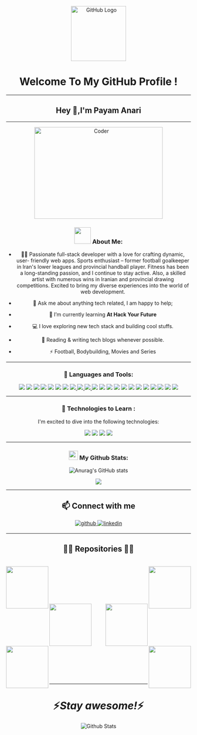 <div align="center">
<img src="https://github.com/raghavk16/raghavk16/blob/master/octo.gif" alt="GitHub Logo" width="150" height="150" />
</div>

<div align="center">
   <h1> Welcome To My GitHub Profile ! </h1>
  
  ---
## Hey 👋,I'm Payam Anari

---


<img src="https://github.com/raghavk16/raghavk16/blob/master/coderman.gif" alt="Coder" align="center" width="350" height="250" />
  
### <img src="https://github.com/TheDudeThatCode/TheDudeThatCode/blob/master/Assets/Developer.gif" width="45" /> About Me:
- 🧑‍💻 Passionate full-stack developer with a love for crafting dynamic, user-
friendly web apps. Sports enthusiast – former football goalkeeper in 
Iran's lower leagues and provincial handball player. Fitness has been a 
long-standing passion, and I continue to stay active. Also, a skilled artist 
with numerous wins in Iranian and provincial drawing competitions. 
Excited to bring my diverse experiences into the world of web 
development.

- 💬 Ask me about anything tech related, I am happy to help;
- 🌱 I’m currently learning **At Hack Your Future**
- 💻 I love exploring new tech stack and building cool stuffs.
- 📰 Reading & writing tech blogs whenever possible.
- ⚡ Football, Bodybuilding, Movies and Series

---

### 🔨 Languages and Tools:

<img  src="https://readme-components.vercel.app/api?component=logo&fill=black&logo=html5&animation=spin&svgfill=15d8fe">
<img  src="https://readme-components.vercel.app/api?component=logo&fill=black&logo=css3&animation=spin&svgfill=15d8fe">
<img  src="https://readme-components.vercel.app/api?component=logo&fill=black&logo=javascript&animation=spin&svgfill=15d8fe">
<img  src="https://readme-components.vercel.app/api?component=logo&fill=black&logo=node.js&animation=spin&svgfill=15d8fe">
<img  src="https://readme-components.vercel.app/api?component=logo&fill=black&logo=express.js&animation=spin&svgfill=15d8fe">
<img  src="https://readme-components.vercel.app/api?component=logo&fill=black&logo=mysql&animation=spin&svgfill=15d8fe">
<img  src="https://readme-components.vercel.app/api?component=logo&fill=black&logo=mongodb&animation=spin&svgfill=15d8fe">
<a href="https://github.com/harish-sethuraman/readme-components">
 <img  src="https://readme-components.vercel.app/api?component=logo&fill=black&logo=react&animation=spin&svgfill=15d8fe"> 
   <img  src="https://readme-components.vercel.app/api?component=logo&fill=black&logo=reactrouter&animation=spin&svgfill=15d8fe">
   <img  src="https://readme-components.vercel.app/api?component=logo&fill=black&logo=redux&animation=spin&svgfill=15d8fe">
</a>
<img  src="https://readme-components.vercel.app/api?component=logo&fill=black&logo=github&animation=spin&svgfill=15d8fe">
</a>
<img  src="https://readme-components.vercel.app/api?component=logo&fill=black&logo=git&animation=spin&svgfill=15d8fe">
</a>
<img  src="https://readme-components.vercel.app/api?component=logo&fill=black&logo=npm&animation=spin&svgfill=15d8fe">
</a>
<img  src="https://readme-components.vercel.app/api?component=logo&fill=black&logo=json&animation=spin&svgfill=15d8fe">
</a>
<img  src="https://readme-components.vercel.app/api?component=logo&fill=black&logo=netlify&animation=spin&svgfill=15d8fe">
</a>
<img  src="https://readme-components.vercel.app/api?component=logo&fill=black&logo=heroku&animation=spin&svgfill=15d8fe">
</a>
<img  src="https://readme-components.vercel.app/api?component=logo&fill=black&logo=bootstrap&animation=spin&svgfill=15d8fe">
</a>
<img  src="https://readme-components.vercel.app/api?component=logo&fill=black&logo=postman&animation=spin&svgfill=15d8fe">
</a>
<img  src="https://readme-components.vercel.app/api?component=logo&fill=black&logo=trello&animation=spin&svgfill=15d8fe">
<img  src="https://readme-components.vercel.app/api?component=logo&fill=black&logo=slack&animation=spin&svgfill=15d8fe">
<img  src="https://readme-components.vercel.app/api?component=logo&fill=black&logo=figma&animation=spin&svgfill=15d8fe">
<img  src="https://readme-components.vercel.app/api?component=logo&fill=black&logo=tailwindcss&animation=spin&svgfill=15d8fe">

---
### :wrench: Technologies to Learn :
I'm excited to dive into the following technologies:


<img  src="https://readme-components.vercel.app/api?component=logo&fill=black&logo=php&animation=spin&svgfill=15d8fe">
<img  src="https://readme-components.vercel.app/api?component=logo&fill=black&logo=laravel&animation=spin&svgfill=15d8fe">
<img  src="https://readme-components.vercel.app/api?component=logo&fill=black&logo=vue.js&animation=spin&svgfill=15d8fe">
<img  src="https://readme-components.vercel.app/api?component=logo&fill=black&logo=typescript&animation=spin&svgfill=15d8fe">



---
### <img src='https://media1.giphy.com/media/du3J3cXyzhj75IOgvA/giphy.gif?cid=ecf05e47x2g034i9pzwtzzsd3xgg2w9nr94t4tflbbgo3008&rid=giphy.gif' width='25' /> My Github Stats:
![Anurag's GitHub stats](https://github-readme-stats.vercel.app/api?username=Payamanari&show_icons=true&theme=highcontrast)

![](https://github-readme-stats.vercel.app/api/top-langs/?username=PayamAnari&theme=dark&hide_border=false&include_all_commits=true&count_private=true&layout=compact)

---

## 📫 Connect with me  
<div align="center">
<a href="https://github.com/payamanari" target="_blank">
<img src=https://img.shields.io/badge/github-%2324292e.svg?&style=for-the-badge&logo=github&logoColor=white alt=github style="margin-bottom: 5px;" />

<a href="https://linkedin.com/in/payam-anari-3476bb131/" target="_blank">
<img src=https://img.shields.io/badge/linkedin-%231E77B5.svg?&style=for-the-badge&logo=linkedin&logoColor=white alt=linkedin style="margin-bottom: 5px;" />
</a>

</div>

---

<h2 align="center">👨‍💻 Repositories 👨‍💻</h2>
<br>
<div width="100%" align="center">
  <a align="left" href="https://github.com/payamanari/mern-estate" title="mern-estate"><img align="left" height="115" src="https://github-readme-stats.vercel.app/api/pin/?username=payamanari&repo=mern-estate&theme=react&border_color=61dafb&border_radius=10"></a>
  <a align="right" href="https://github.com/payamanari/react-fitness-app" title="react-fitness-app"><img align="right" height="115" src="https://github-readme-stats.vercel.app/api/pin/?username=payamanari&repo=react-fitness-app&theme=react&border_color=61dafb&border_radius=10"></a>
</div>
<br/><br/><br/><br/><br/><br/>
<div width="100%" align="center">
  <a align="left" href="https://github.com/payamanari/gym-whiz" title="gym-whiz"><img align="left" height="115" src="https://github-readme-stats.vercel.app/api/pin/?username=payamanari&repo=gym-whiz&theme=react&border_color=61dafb&border_radius=10"></a>
  <a align="right" href="https://github.com/payamanari/Api-weather-app" title="Api-weather-app"><img align="right" height="115" src="https://github-readme-stats.vercel.app/api/pin/?username=payamanari&repo=Api-weather-app&theme=react&border_color=61dafb&border_radius=10"></a>
</div>
<br/><br/><br/><br/><br/><br/>
<div width="100%" align="center">
  <a align="left" href="https://github.com/payamanari/Api-movie-finder" title="Api-movie-finder"><img align="left" height="115" src="https://github-readme-stats.vercel.app/api/pin/?username=payamanari&repo=Api-movie-finder&theme=react&border_color=61dafb&border_radius=10"></a>
  <a align="right" href="https://github.com/payamanari/Api-image-finder" title="Api-image-finder"><img align="right" height="115" src="https://github-readme-stats.vercel.app/api/pin/?username=payamanari&repo=Api-image-finder&theme=react&border_color=61dafb&border_radius=10"></a>
</div>
<br/><br/><br/><br/><br/><br/>


---

<h1 align='center'>⚡️<i>Stay awesome!</i>⚡️</h1>

<p align="center">
        <img src="https://raw.githubusercontent.com/mayhemantt/mayhemantt/Update/svg/Bottom.svg" alt="Github Stats" />
</p>
